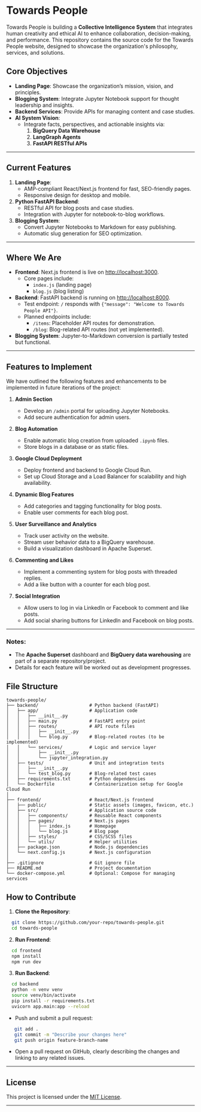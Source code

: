 # Towards People

Towards People is building a **Collective Intelligence System** that integrates human creativity and ethical AI to enhance collaboration, decision-making, and performance. This repository contains the source code for the Towards People website, designed to showcase the organization's philosophy, services, and solutions.

## **Core Objectives**
- **Landing Page**: Showcase the organization’s mission, vision, and principles.
- **Blogging System**: Integrate Jupyter Notebook support for thought leadership and insights.
- **Backend Services**: Provide APIs for managing content and case studies.
- **AI System Vision**:
  - Integrate facts, perspectives, and actionable insights via:
    1. **BigQuery Data Warehouse**
    2. **LangGraph Agents**
    3. **FastAPI RESTful APIs**

---

## **Current Features**
1. **Landing Page**:
   - AMP-compliant React/Next.js frontend for fast, SEO-friendly pages.
   - Responsive design for desktop and mobile.
2. **Python FastAPI Backend**:
   - RESTful API for blog posts and case studies.
   - Integration with Jupyter for notebook-to-blog workflows.
3. **Blogging System**:
   - Convert Jupyter Notebooks to Markdown for easy publishing.
   - Automatic slug generation for SEO optimization.

---

## **Where We Are**
- **Frontend**: Next.js frontend is live on [http://localhost:3000](http://localhost:3000).
  - Core pages include:
    - `index.js` (landing page)
    - `blog.js` (blog listing)
- **Backend**: FastAPI backend is running on [http://localhost:8000](http://localhost:8000).
  - Test endpoint: `/` responds with `{"message": "Welcome to Towards People API"}`.
  - Planned endpoints include:
    - `/items`: Placeholder API routes for demonstration.
    - `/blog`: Blog-related API routes (not yet implemented).
- **Blogging System**: Jupyter-to-Markdown conversion is partially tested but functional.

---

## Features to Implement

We have outlined the following features and enhancements to be implemented in future iterations of the project:

1. **Admin Section**  
   - Develop an `/admin` portal for uploading Jupyter Notebooks.  
   - Add secure authentication for admin users.

2. **Blog Automation**  
   - Enable automatic blog creation from uploaded `.ipynb` files.  
   - Store blogs in a database or as static files.

3. **Google Cloud Deployment**  
   - Deploy frontend and backend to Google Cloud Run.  
   - Set up Cloud Storage and a Load Balancer for scalability and high availability.  

4. **Dynamic Blog Features**  
   - Add categories and tagging functionality for blog posts.  
   - Enable user comments for each blog post.

5. **User Surveillance and Analytics**  
   - Track user activity on the website.  
   - Stream user behavior data to a BigQuery warehouse.  
   - Build a visualization dashboard in Apache Superset.

6. **Commenting and Likes**  
   - Implement a commenting system for blog posts with threaded replies.  
   - Add a like button with a counter for each blog post.  

7. **Social Integration**  
   - Allow users to log in via LinkedIn or Facebook to comment and like posts.  
   - Add social sharing buttons for LinkedIn and Facebook on blog posts.

---

### Notes:
- The **Apache Superset** dashboard and **BigQuery data warehousing** are part of a separate repository/project.
- Details for each feature will be worked out as development progresses.


## **File Structure**

```plaintext
towards-people/
├── backend/                   # Python backend (FastAPI)
│   ├── app/                   # Application code
│   │   ├── __init__.py
│   │   ├── main.py            # FastAPI entry point
│   │   ├── routes/            # API route files
│   │   │   ├── __init__.py
│   │   │   └── blog.py        # Blog-related routes (to be implemented)
│   │   └── services/          # Logic and service layer
│   │       ├── __init__.py
│   │       └── jupyter_integration.py
│   ├── tests/                 # Unit and integration tests
│   │   ├── __init__.py
│   │   └── test_blog.py       # Blog-related test cases
│   ├── requirements.txt       # Python dependencies
│   └── Dockerfile             # Containerization setup for Google Cloud Run
│
├── frontend/                  # React/Next.js frontend
│   ├── public/                # Static assets (images, favicon, etc.)
│   ├── src/                   # Application source code
│   │   ├── components/        # Reusable React components
│   │   ├── pages/             # Next.js pages
│   │   │   ├── index.js       # Homepage
│   │   │   └── blog.js        # Blog page
│   │   ├── styles/            # CSS/SCSS files
│   │   └── utils/             # Helper utilities
│   ├── package.json           # Node.js dependencies
│   └── next.config.js         # Next.js configuration
│
├── .gitignore                 # Git ignore file
├── README.md                  # Project documentation
└── docker-compose.yml         # Optional: Compose for managing services
```
## **How to Contribute**
1. **Clone the Repository**:
```bash
  git clone https://github.com/your-repo/towards-people.git
  cd towards-people
```

2. **Run Frontend**:

```bash
  cd frontend
  npm install
  npm run dev
```

3. **Run Backend**:
```bash
  cd backend
  python -m venv venv
  source venv/bin/activate
  pip install -r requirements.txt
  uvicorn app.main:app --reload
```
- Push and submit a pull request:
```bash
   git add .
   git commit -m "Describe your changes here"
   git push origin feature-branch-name
```
   - Open a pull request on GitHub, clearly describing the changes and linking to any related issues.

---

## **License**

This project is licensed under the [MIT License](LICENSE).

---


